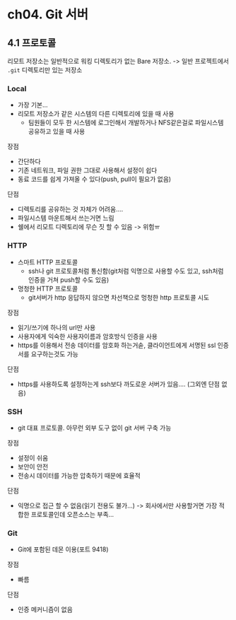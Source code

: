 # ch04. Git 서버
## 4.1 프로토콜
리모트 저장소는 일반적으로 워킹 디렉토리가 없는 Bare 저장소. -> 일반 프로젝트에서 `.git` 디렉토리만 있는 저장소

### Local
* 가장 기본...
* 리모트 저장소가 같은 시스템의 다른 디렉토리에 있을 때 사용
  * 팀원들이 모두 한 시스템에 로그인해서 개발하거나 NFS같은걸로 파일시스템 공유하고 있을 때 사용

장점
* 간단하다
* 기존 네트워크, 파일 권한 그대로 사용해서 설정이 쉽다
* 동료 코드를 쉽게 가져올 수 있다(push, pull이 필요가 없음)

단점
* 디렉토리를 공유하는 것 자체가 어려움....
* 파일시스템 마운트해서 쓰는거면 느림
* 쉘에서 리모트 디렉토리에 무슨 짓 할 수 있음 -> 위험ㅠ

### HTTP
* 스마트 HTTP 프로토콜
  * ssh나 git 프로토콜처럼 통신함(git처럼 익명으로 사용할 수도 있고, ssh처럼 인증을 거쳐 push할 수도 있음)
* 멍청한 HTTP 프로토콜
  * git서버가 http 응답하지 않으면 차선책으로 멍청한 http 프로토콜 시도


장점
* 읽기/쓰기에 하나의 url만 사용
* 사용자에게 익숙한 사용자이름과 암호방식 인증을 사용
* https를 이용해서 전송 데이터를 암호화 하는거솓, 클라이언트에게 서명된 ssl 인증서를 요구하는것도 가능


단점
* https를 사용하도록 설정하는게 ssh보다 까도로운 서버가 있음.... (그외엔 단점 없음)

### SSH
* git 대표 프로토콜. 아무런 외부 도구 없이 git 서버 구축 가능

장점
* 설정이 쉬움
* 보안이 안전
* 전송시 데이터를 가능한 압축하기 때문에 효율적

단점
* 익명으로 접근 할 수 없음(읽기 전용도 불가...) -> 회사에서만 사용할거면 가장 적합한 프로토콜인데 오픈소스는 부족...

### Git
* Git에 포함된 데몬 이용(포트 9418)

장점
* 빠름

단점
* 인증 메커니즘이 없음
